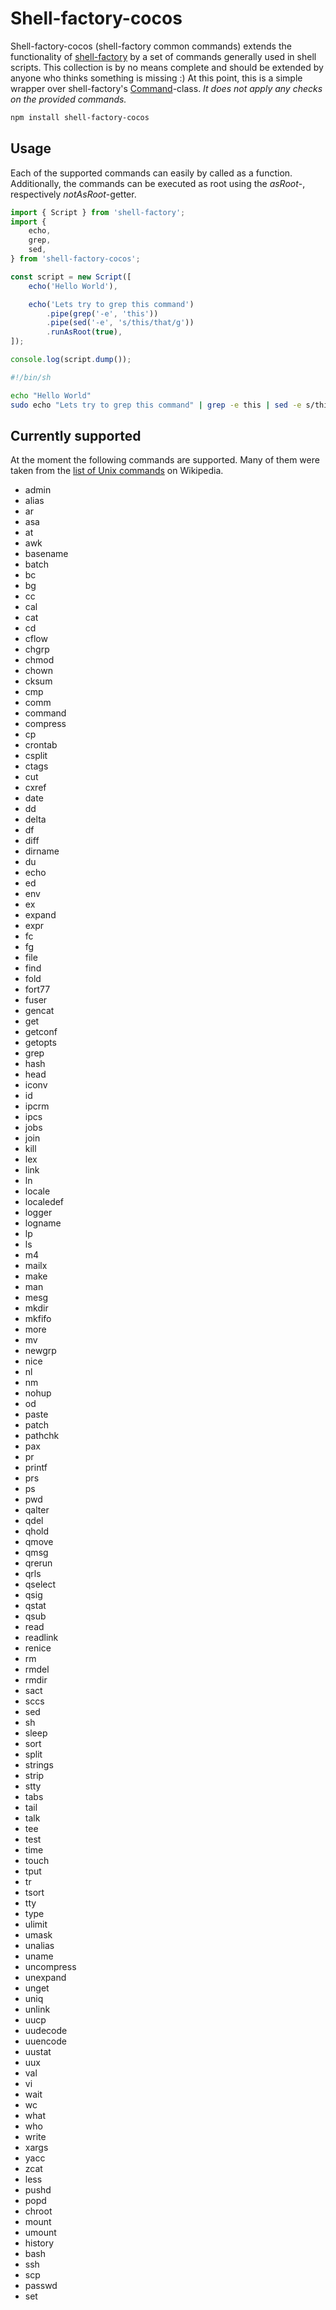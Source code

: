 # Shell-factory-cocos
Shell-factory-cocos (shell-factory common commands) extends the functionality of [shell-factory](https://github.com/monstermichl/shell-factory) by a set of commands generally used in shell scripts. This collection is by no means complete and should be extended by anyone who thinks something is missing :) At this point, this is a simple wrapper over shell-factory's [Command](https://github.com/monstermichl/shell-factory#command)-class. *It does not apply any checks on the provided commands.*

```sh
npm install shell-factory-cocos
```

## Usage
Each of the supported commands can easily by called as a function. Additionally, the commands can be executed as root using the *asRoot*-, respectively *notAsRoot*-getter.

```typescript
import { Script } from 'shell-factory';
import {
    echo,
    grep,
    sed,
} from 'shell-factory-cocos';

const script = new Script([
    echo('Hello World'),

    echo('Lets try to grep this command')
        .pipe(grep('-e', 'this'))
        .pipe(sed('-e', 's/this/that/g'))
        .runAsRoot(true),
]);

console.log(script.dump());
```

```sh
#!/bin/sh

echo "Hello World"
sudo echo "Lets try to grep this command" | grep -e this | sed -e s/this/that/g
```

## Currently supported
At the moment the following commands are supported. Many of them were taken from the [list of Unix commands](https://en.wikipedia.org/wiki/List_of_Unix_commands) on Wikipedia.

- admin
- alias
- ar
- asa
- at
- awk
- basename
- batch
- bc
- bg
- cc
- cal
- cat
- cd
- cflow
- chgrp
- chmod
- chown
- cksum
- cmp
- comm
- command
- compress
- cp
- crontab
- csplit
- ctags
- cut
- cxref
- date
- dd
- delta
- df
- diff
- dirname
- du
- echo
- ed
- env
- ex
- expand
- expr
- fc
- fg
- file
- find
- fold
- fort77
- fuser
- gencat
- get
- getconf
- getopts
- grep
- hash
- head
- iconv
- id
- ipcrm
- ipcs
- jobs
- join
- kill
- lex
- link
- ln
- locale
- localedef
- logger
- logname
- lp
- ls
- m4
- mailx
- make
- man
- mesg
- mkdir
- mkfifo
- more
- mv
- newgrp
- nice
- nl
- nm
- nohup
- od
- paste
- patch
- pathchk
- pax
- pr
- printf
- prs
- ps
- pwd
- qalter
- qdel
- qhold
- qmove
- qmsg
- qrerun
- qrls
- qselect
- qsig
- qstat
- qsub
- read
- readlink
- renice
- rm
- rmdel
- rmdir
- sact
- sccs
- sed
- sh
- sleep
- sort
- split
- strings
- strip
- stty
- tabs
- tail
- talk
- tee
- test
- time
- touch
- tput
- tr
- tsort
- tty
- type
- ulimit
- umask
- unalias
- uname
- uncompress
- unexpand
- unget
- uniq
- unlink
- uucp
- uudecode
- uuencode
- uustat
- uux
- val
- vi
- wait
- wc
- what
- who
- write
- xargs
- yacc
- zcat
- less
- pushd
- popd
- chroot
- mount
- umount
- history
- bash
- ssh
- scp
- passwd
- set
